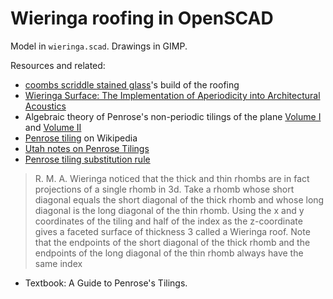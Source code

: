 # Wieringa roofing in OpenSCAD

Model in `wieringa.scad`. Drawings in GIMP.

Resources and related:

- [coombs scriddle stained glass](https://coombscriddle.wordpress.com/tag/wieringa-roofing/)'s build of the roofing
- [Wieringa Surface: The Implementation of Aperiodicity into Architectural Acoustics](https://www.researchgate.net/publication/372121688_Wieringa_Surface_The_Implementation_of_Aperiodicity_into_Architectural_Acoustics)
- Algebraic theory of Penrose's non-periodic tilings of the plane [Volume I](https://www.sciencedirect.com/science/article/pii/1385725881900160) and [Volume II](https://www.sciencedirect.com/science/article/pii/1385725881900160)
- [Penrose tiling](https://en.wikipedia.org/wiki/Penrose_tiling) on Wikipedia
- [Utah notes on Penrose Tilings](https://www.math.utah.edu/~treiberg/PenroseSlides.pdf)
- [Penrose tiling substitution rule](https://francis-press.com/uploads/papers/lR4ZcfqOrZSoJGiuDlQyZs9UOR7EKS4nf7SJFexU.pdf)

> R. M. A. Wieringa noticed that the
> thick and thin rhombs are in fact
> projections of a single rhomb in 3d.
> Take a rhomb whose short diagonal
> equals the short diagonal of the thick
> rhomb and whose long diagonal is the
> long diagonal of the thin rhomb.
> Using the x and y coordinates of the
> tiling and half of the index as the
> z-coordinate gives a faceted surface of
> thickness 3 called a Wieringa roof.
> Note that the endpoints of the short
> diagonal of the thick rhomb and the
> endpoints of the long diagonal of the
> thin rhomb always have the same index

- Textbook: A Guide to Penrose's Tilings.
